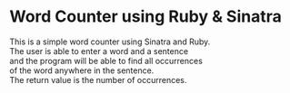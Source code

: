 # Word Counter using Ruby & Sinatra  
This is a simple word counter using Sinatra and Ruby.  
The user is able to enter a word and a sentence  
and the program will be able to find all occurrences  
of the word anywhere in the sentence.  
The return value is the number of occurrences.
